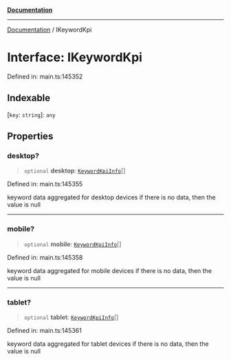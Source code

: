 [**Documentation**](../README.md)

***

[Documentation](../README.md) / IKeywordKpi

# Interface: IKeywordKpi

Defined in: main.ts:145352

## Indexable

\[`key`: `string`\]: `any`

## Properties

### desktop?

> `optional` **desktop**: [`KeywordKpiInfo`](../classes/KeywordKpiInfo.md)[]

Defined in: main.ts:145355

keyword data aggregated for desktop devices
if there is no data, then the value is null

***

### mobile?

> `optional` **mobile**: [`KeywordKpiInfo`](../classes/KeywordKpiInfo.md)[]

Defined in: main.ts:145358

keyword data aggregated for mobile devices
if there is no data, then the value is null

***

### tablet?

> `optional` **tablet**: [`KeywordKpiInfo`](../classes/KeywordKpiInfo.md)[]

Defined in: main.ts:145361

keyword data aggregated for tablet devices
if there is no data, then the value is null

